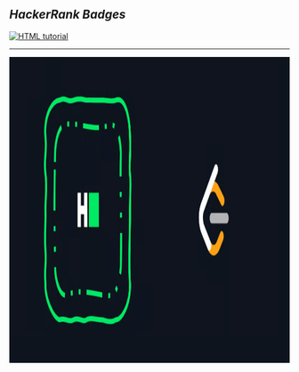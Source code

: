 <h2 align= "Left"><em>HackerRank Badges</em></h2>

<div align="Left">
<a href="https://www.hackerrank.com/profile/shreyjain99"><img src="https://github.com/shreyjain99/HackerRank-Leetcode/blob/main/src%20files/Screenshot%202024-09-08%20023034.png" alt="HTML tutorial" style="width:1100px;height:250px;"></a>
</div>

<hr width="100%" size="2">

<div align="Left">
<a href="https://leetcode.com/u/shreyjain99/"><img src="https://github.com/shreyjain99/HackerRank-Leetcode-Kaggle/blob/main/src%20files/https___dev-to-uploads.s3.amazonaws.com_uploads_articles_zs70my9q69w2zxtf7lyi.jpg" alt="HTML tutorial" style="width:1400px;height:550px;"></a>
</div>

